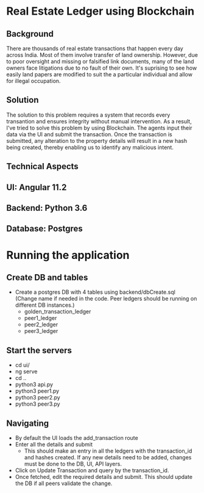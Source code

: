 # Real Estate Ledger using Blockchain 

## Background
There are thousands of real estate transactions that happen every day across India. Most of them involve transfer of land ownership. However, due to poor oversight and missing or falsified link documents, many of the land owners face litigations due to no fault of their own. It's suprising to see how easily land papers are modified to suit the a particular individual and allow for illegal occupation. 

## Solution
The solution to this problem requires a system that records every transantion and ensures integrity without manual intervention. As a result, I've tried to solve this problem by using Blockchain. The agents input their data via the UI and submit the transaction. Once the transaction is submitted, any alteration to the property details will result in a new hash being created, thereby enabling us to identify any malicious intent. 

## Technical Aspects
## UI: Angular 11.2
## Backend: Python 3.6
## Database: Postgres

# Running the application
## Create DB and tables
- Create a postgres DB with 4 tables using backend/dbCreate.sql (Change name if needed in the code. Peer ledgers should be running on different DB instances.)
    - golden_transaction_ledger
    - peer1_ledger
    - peer2_ledger
    - peer3_ledger

## Start the servers
- cd ui/
- ng serve
- cd ..
- python3 api.py
- python3 peer1.py
- python3 peer2.py
- python3 peer3.py

## Navigating
- By default the UI loads the add_transaction route
- Enter all the details and submit
    - This should make an entry in all the ledgers with the transaction_id and hashes created. If any new details need to be added, changes must be done to the DB, UI, API layers. 
- Click on Update Transaction and query by the transaction_id. 
- Once fetched, edit the required details and submit. This should update the DB if all peers validate the change. 
